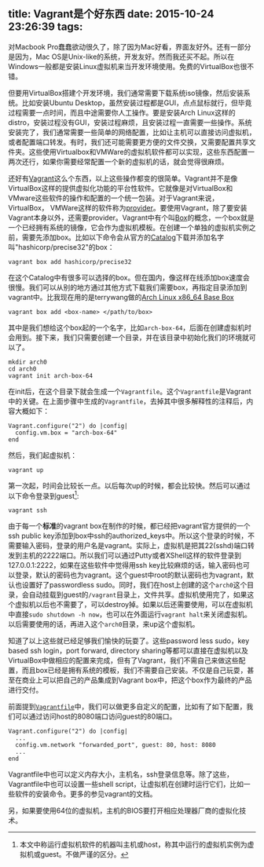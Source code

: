 title: Vagrant是个好东西
date: 2015-10-24 23:26:39
tags:
---
对Macbook Pro蠢蠢欲动很久了，除了因为Mac好看，界面友好外。还有一部分是因为，Mac OS是Unix-like的系统，开发友好。然而我还买不起。所以在Windows一般都是安装Linux虚拟机来当开发环境使用。免费的VirtualBox也很不错。

但要用VirtualBox搭建个开发环境，我们通常需要下载系统iso镜像，然后安装系统。比如安装Ubuntu Desktop，虽然安装过程都是GUI，点点鼠标就行，但毕竟过程需要一点时间，而且中途需要你人工操作。要是安装Arch Linux这样的distro，安装过程没有GUI，安装过程麻烦，且安装过程一直需要一些操作。系统安装完了，我们通常需要一些简单的网络配置，比如让主机可以直接访问虚拟机，或者配置端口转发。有时，我们还可能需要更方便的文件交换，又需要配置共享文件夹。这些使用Virtualbox和VMWare的虚拟机软件都可以实现，这些东西配置一两次还行，如果你需要经常配置一个新的虚拟机的话，就会觉得很麻烦。

<!-- more -->

还好有[Vagrant][vagrant]这么个东西，以上这些操作都变的很简单。Vagrant并不是像VirtualBox这样的提供虚拟化功能的平台性软件。它就像是对VirtualBox和VMware这些软件的操作和配置的一个统一包装。对于Vagrant来说，VirtualBox， VMWare这样的软件称为[provider]。要使用Vagrant，除了要安装Vagrant本身以外，还需要provider。Vagrant中有个叫[Box][box]的概念，一个box就是一个已经拥有系统的镜像，它会作为虚拟机模板。在创建一个单独的虚拟机实例之前，需要先添加box。比如以下命令会从官方的[Catalog][catalog]下载并添加名字叫"hashicorp/precise32"的box：

```
vagrant box add hashicorp/precise32
```

在这个Catalog中有很多可以选择的box。但在国内，像这样在线添加box速度会很慢。我们可以从别的地方通过其他方式下载我们需要box，再指定目录添加到vagrant中。比我现在用的是terrywang做的[Arch Linux x86_64 Base Box][arch-box]

```
vagrant box add <box-name> </path/to/box>
```

其中<box-name>是我们想给这个box起的一个名字，比如`arch-box-64`，后面在创建虚拟机时会用到。接下来，我们只需要创建一个目录，并在该目录中初始化我们的环境就可以了。

```
mkdir arch0
cd arch0
vagrant init arch-box-64
```

在init后，在这个目录下就会生成一个`Vagrantfile`。这个`Vagrantfile`是Vagrant中的关键。在上面步骤中生成的`Vagrantfile`，去掉其中很多解释性的注释后，内容大概如下：

```
Vagrant.configure("2") do |config|
  config.vm.box = "arch-box-64"
end
```

然后，我们起虚拟机：

```
vagrant up
```

第一次起，时间会比较长一点。以后每次up的时候，都会比较快。然后可以通过以下命令登录到guest[^1]:

```
vagrant ssh
```

由于每一个**标准**的vagrant box在制作的时候，都已经把vagrant官方提供的一个ssh public key添加到box中ssh的authorized_keys中。所以这个登录的时候，不需要输入密码，登录的用户名是vagrant。实际上，虚拟机是把其22(sshd)端口转发到主机的2222端口。所以我们可以通过Putty或者XShell这样的软件登录到127.0.0.1:2222，如果在这些软件中觉得用ssh key比较麻烦的话，输入密码也可以登录，默认的密码也为vagrant。这个guest中root的默认密码也为vagrant，默认也设置好了passwordless sudo。同时，我们在host上创建的这个`arch0`这个目录，会自动挂载到guest的`/vagrant`目录上，文件共享。虚拟机使用完了，如果这个虚拟机以后也不需要了，可以destroy掉。如果以后还需要使用，可以在虚拟机中直接`sudo shutdown -h now`，也可以在外面运行`vagrant halt`来关闭虚拟机。以后需要使用的话，再进入这个`arch0`目录，来up这个虚拟机。

知道了以上这些就已经足够我们愉快的玩耍了。这些password less sudo，key based ssh login，port forward, directory sharing等都可以直接在虚拟机以及VirtualBox中做相应的配置来完成，但有了Vagrant，我们不需自己来做这些配置，而且box已经是拥有系统的模板，我们不需要自己安装。不仅是自己玩耍，甚至在商业上可以把自己的产品集成到Vagrant box中，把这个box作为最终的产品进行交付。

前面提到[`Vagrantfile`][vagrantfile]中，我们可以做更多自定义的配置，比如有了如下配置，我们可以通过访问host的8080端口访问guest的80端口。

```
Vagrant.configure("2") do |config|
  ...
  config.vm.network "forwarded_port", guest: 80, host: 8080
  ...
end
```

Vagrantfile中也可以定义内存大小，主机名，ssh登录信息等。除了这些，Vagrantfile中也可以设置一些shell script，让虚拟机在创建时运行它们，比如一些软件的安装命令。更多的参见vagrant的文档。

另，如果要使用64位的虚拟机，主机的BIOS要打开相应处理器厂商的虚拟化技术。



[^1]: 本文中称运行虚拟机软件的机器叫主机或host，称其中运行的虚拟机实例为虚拟机或guest。不做严谨的区分。

[vagrant]: https://www.vagrantup.com/
[box]: https://docs.vagrantup.com/v2/getting-started/boxes.html
[catalog]: https://atlas.hashicorp.com/boxes/search
[arch-box]: https://github.com/terrywang/vagrantboxes/blob/master/archlinux-x86_64.md
[provider]: https://docs.vagrantup.com/v2/providers/
[vagrantfile]: https://docs.vagrantup.com/v2/vagrantfile/index.html
